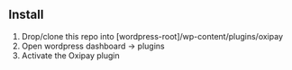 ## Install
1. Drop/clone this repo into [wordpress-root]/wp-content/plugins/oxipay
2. Open wordpress dashboard -> plugins
3. Activate the Oxipay plugin
